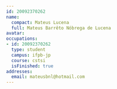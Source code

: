 ```yaml
---
id: 20092370262
name:
  compact: Mateus Lucena
  full: Mateus Barrêto Nóbrega de Lucena
avatar:
occupations:
- id: 20092370262
  type: student
  campus: ifpb-jp
  course: cstsi
  isFinished: true
addresses:
  email: mateusbnl@hotmail.com
---
```

